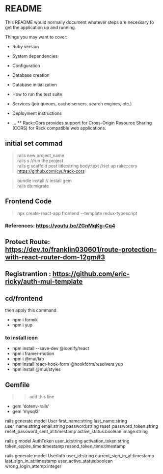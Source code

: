 # README

This README would normally document whatever steps are necessary to get the
application up and running.

Things you may want to cover:

* Ruby version

* System dependencies

* Configuration

* Database creation

* Database initialization

* How to run the test suite

* Services (job queues, cache servers, search engines, etc.)

* Deployment instructions

* ...
** Rack::Cors provides support for Cross-Origin Resource Sharing (CORS) for Rack compatible web applications.

## initial set commad
> rails new project_name <br/>
> rails s //run the project  <br/>
> rails g scaffold post title:string body:text
//set up rake::cors https://github.com/cyu/rack-cors

> bundle install // install gem  <br/>
> rails db:migrate


## Frontend Code 
> npx create-react-app frontend --template redux-typescript

### References: https://youtu.be/ZGnMqKg-Cq4
## Protect Route: https://dev.to/franklin030601/route-protection-with-react-router-dom-12gm#3
## Registrantion : https://github.com/eric-ricky/auth-mui-template

## cd/frontend 
then apply this command
* npm i formik
* npm i yup
### to install icon
* npm install --save-dev @iconify/react
* npm i framer-motion
* npm i @mui/lab
* npm install react-hook-form @hookform/resolvers yup
* npm install @mui/styles

## Gemfile
>> add this line 
* gem 'dotenv-rails'
* gem 'mysql2'

rails generate model User first_name:string last_name:string user_name:string email:string password:string reset_password_token:string reset_password_sent_at:timestamp  active_status:boolean image:string

rails g model AuthToken user_id:string activation_token:string token_expire_time:timestamp resend_token_time:timestamp 

rails generate model UserInfo user_id:string current_sign_in_at:timestamp last_sign_in_at:timestamp user_active_status:boolean wrong_login_attemp:integer 

